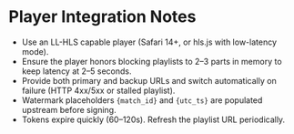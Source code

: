 # Player Integration Notes

- Use an LL-HLS capable player (Safari 14+, or hls.js with low-latency mode).
- Ensure the player honors blocking playlists to 2–3 parts in memory to keep latency at 2–5 seconds.
- Provide both primary and backup URLs and switch automatically on failure (HTTP 4xx/5xx or stalled playlist).
- Watermark placeholders `{match_id}` and `{utc_ts}` are populated upstream before signing.
- Tokens expire quickly (60–120s). Refresh the playlist URL periodically.
